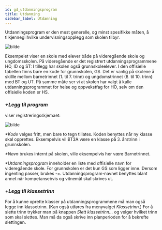 ```yaml
---
id: gd_utdanningsprogram
title: Utdanning
sidebar_label: Utdanning
---
```

Utdanningsprogram er den mest generelle, og minst spesifikke måten, å tilkjennegi hvilke undervisningsopplegg som skolen tilbyr.

![bilde](https://user-images.githubusercontent.com/10975905/174743687-9731c194-93b8-429a-b803-41966081a5e9.png)

Eksempelet viser en skole med elever både på videregående skole og ungdomsskolen. På videregående er det registrert utdanningsprogrammene HO, ID og ST:
I tillegg har skolen også grunnskoleelever. I den offisielle tabellen finns bare en kode for grunnskolen, GS. Det er vanlig på skolene å skillle mellom barnetrinnet (1. til 7. trinn) og ungdomstrinnet (8. til 10. trinn) med BT og UT. På samme måte ser vi at skolen har valgt å kalle utdanningsprogrammet for helse og oppvekstfag for HO, selv om den offisielle koden er HS. 

### _+Legg til program_ 

viser registreringsskjemaet:

![bilde](https://user-images.githubusercontent.com/80097133/147214048-6ee008ce-7d2c-46fb-9b39-ac172fe675d5.png)

_*Kode_ velges fritt, men bare to tegn tillates. Koden benyttes når ny klasse skal opprettes. Eksempelvis vil BT3A være en klasse på 3. årstrinn i grunnskolen.

_*Navn_ brukes internt på skolen, ville eksempelvis her være Barnetrinnet.

_*Utdanningsprogram_ inneholder en liste med offisielle navn for videregående skole. For grunnskolen er det kun GS som ligger inne. Dersom ingenting passer, brukes -=. Utdanningsprogram-navnet benyttes blant annet når kompetansebvis og vitnemål skal skrives ut.

### _+Legg til klassetrinn_ 

For å kunne oprette klasser på utdanningsprogrammene må man også legge inn klassetrinn. (Kan også utføres fra menyvalget _Klassetrinn_.)
For å slette trinn trykker man på knappen _Slett klassetrinn..._ og velger hvilket trinn som skal slettes. Man må da også skrive inn planperioden for å bekrefte slettingen. 
